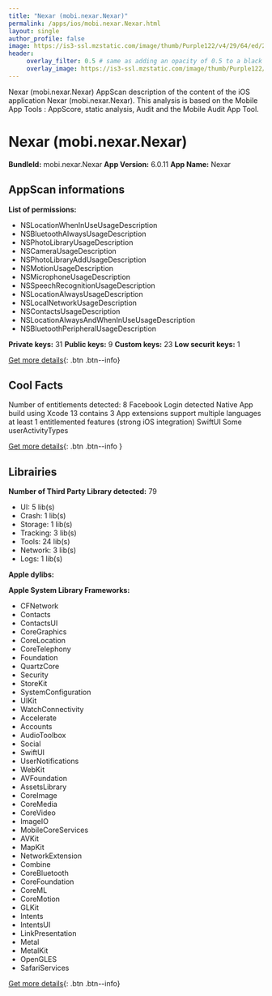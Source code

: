 ```yaml
---
title: "Nexar (mobi.nexar.Nexar)"
permalink: /apps/ios/mobi.nexar.Nexar.html
layout: single
author_profile: false
image: https://is3-ssl.mzstatic.com/image/thumb/Purple122/v4/29/64/ed/2964edad-4fcd-18d9-8d4c-c0d735787d18/AppIcon-0-1x_U007emarketing-0-8-0-sRGB-0-85-220-0.png/512x512bb.jpg
header: 
     overlay_filter: 0.5 # same as adding an opacity of 0.5 to a black background
     overlay_image: https://is3-ssl.mzstatic.com/image/thumb/Purple122/v4/29/64/ed/2964edad-4fcd-18d9-8d4c-c0d735787d18/AppIcon-0-1x_U007emarketing-0-8-0-sRGB-0-85-220-0.png/512x512bb.jpg
---
```

Nexar (mobi.nexar.Nexar) AppScan description of the content of the iOS application Nexar (mobi.nexar.Nexar). This analysis is based on the Mobile App Tools : AppScore, static analysis, Audit and the Mobile Audit App Tool.

# Nexar (mobi.nexar.Nexar)

**BundleId:** mobi.nexar.Nexar
**App Version:** 6.0.11
**App Name:** Nexar


## AppScan informations 

**List of permissions:** 
- NSLocationWhenInUseUsageDescription
- NSBluetoothAlwaysUsageDescription
- NSPhotoLibraryUsageDescription
- NSCameraUsageDescription
- NSPhotoLibraryAddUsageDescription
- NSMotionUsageDescription
- NSMicrophoneUsageDescription
- NSSpeechRecognitionUsageDescription
- NSLocationAlwaysUsageDescription
- NSLocalNetworkUsageDescription
- NSContactsUsageDescription
- NSLocationAlwaysAndWhenInUseUsageDescription
- NSBluetoothPeripheralUsageDescription
  
  
**Private keys:** 31
**Public keys:** 9
**Custom keys:** 23
**Low securit keys:** 1
  
[Get more details](/pricing.html){: .btn .btn--info}

## Cool Facts

Number of entitlements detected: 8
Facebook Login detected
Native App
build using Xcode 13
contains 3 App extensions
support multiple languages
at least 1 entitlemented features (strong iOS integration)
SwiftUI
Some userActivityTypes
  
[Get more details](/pricing.html){: .btn .btn--info }

## Librairies 
**Number of Third Party Library detected:** 79
- UI: 5 lib(s)
- Crash: 1 lib(s)
- Storage: 1 lib(s)
- Tracking: 3 lib(s)
- Tools: 24 lib(s)
- Network: 3 lib(s)
- Logs: 1 lib(s)


**Apple dylibs:**


**Apple System Library Frameworks:**
- CFNetwork
- Contacts
- ContactsUI
- CoreGraphics
- CoreLocation
- CoreTelephony
- Foundation
- QuartzCore
- Security
- StoreKit
- SystemConfiguration
- UIKit
- WatchConnectivity
- Accelerate
- Accounts
- AudioToolbox
- Social
- SwiftUI
- UserNotifications
- WebKit
- AVFoundation
- AssetsLibrary
- CoreImage
- CoreMedia
- CoreVideo
- ImageIO
- MobileCoreServices
- AVKit
- MapKit
- NetworkExtension
- Combine
- CoreBluetooth
- CoreFoundation
- CoreML
- CoreMotion
- GLKit
- Intents
- IntentsUI
- LinkPresentation
- Metal
- MetalKit
- OpenGLES
- SafariServices


  
[Get more details](/pricing.html){: .btn .btn--info}

